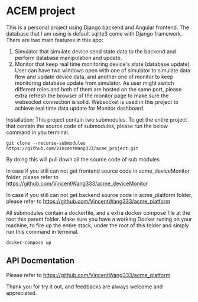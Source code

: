 # ACEM project
This is a personal project using Django backend and Angular frontend. The database that I am using is default sqlite3 come with Django framework. 
There are two main features in this app: 
  1. Simulator that simulate device send state data to the backend and perform database manipulation and update.
  2. Monitor that keep real time monitoring device's state (database update). 
User can have two windows open with one of simulator to simulate data flow and update device data, and another one of monitor to keep monitoring database update from simulator. 
As user might switch different roles and both of them are hosted on the same port, please extra refresh the browser of the monitor page to make sure the websocket connection is solid. Websocket is used in this project to achieve real time data update for Monitor dashboard.

Installation: This project contain two submodules. To get the entire project that contain the source code of submodules, please run the below command in you terminal.
```
git clone --recurse-submodules https://github.com/VincentWang333/acme_project.git
``` 
By doing this will pull down all the source code of sub modules

In case if you still can not get frontend source code in acme_deviceMonitor folder, please refer to https://github.com/VincentWang333/acme_deviceMonitor

In case if you still can not get backend source code in acme_platform folder, please refer to 
https://github.com/VincentWang333/acme_platform


All submodules contain a dockerfile, and a extra docker compose file at the root this parent folder. 
Make sure you have a working Docker runing on your machine, to fire up the entire stack, under the root of this folder and simply run this command in terminal. 
```
docker-compose up
```

## API Docmentation
Please refer to https://github.com/VincentWang333/acme_platform

Thank you for try it out, and feedbacks are always welcome and appreciated.



